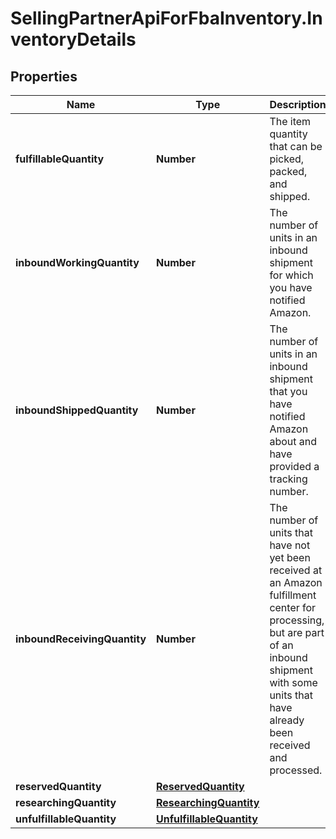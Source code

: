 # SellingPartnerApiForFbaInventory.InventoryDetails

## Properties

Name | Type | Description | Notes
------------ | ------------- | ------------- | -------------
**fulfillableQuantity** | **Number** | The item quantity that can be picked, packed, and shipped. | [optional] 
**inboundWorkingQuantity** | **Number** | The number of units in an inbound shipment for which you have notified Amazon. | [optional] 
**inboundShippedQuantity** | **Number** | The number of units in an inbound shipment that you have notified Amazon about and have provided a tracking number. | [optional] 
**inboundReceivingQuantity** | **Number** | The number of units that have not yet been received at an Amazon fulfillment center for processing, but are part of an inbound shipment with some units that have already been received and processed. | [optional] 
**reservedQuantity** | [**ReservedQuantity**](ReservedQuantity.md) |  | [optional] 
**researchingQuantity** | [**ResearchingQuantity**](ResearchingQuantity.md) |  | [optional] 
**unfulfillableQuantity** | [**UnfulfillableQuantity**](UnfulfillableQuantity.md) |  | [optional] 


